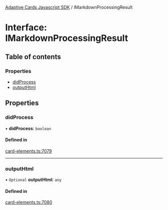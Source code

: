 [Adaptive Cards Javascript SDK](../README.md) / IMarkdownProcessingResult

# Interface: IMarkdownProcessingResult

## Table of contents

### Properties

- [didProcess](IMarkdownProcessingResult.md#didprocess)
- [outputHtml](IMarkdownProcessingResult.md#outputhtml)

## Properties

### didProcess

• **didProcess**: `boolean`

#### Defined in

[card-elements.ts:7079](https://github.com/asseco-see/AdaptiveCards/blob/1f0afdc45/source/nodejs/adaptivecards/src/card-elements.ts#L7079)

___

### outputHtml

• `Optional` **outputHtml**: `any`

#### Defined in

[card-elements.ts:7080](https://github.com/asseco-see/AdaptiveCards/blob/1f0afdc45/source/nodejs/adaptivecards/src/card-elements.ts#L7080)
